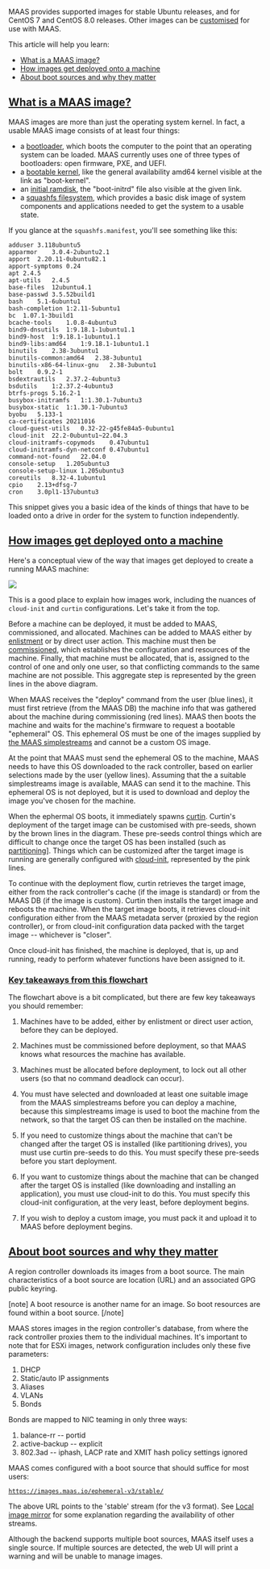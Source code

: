 <!-- "About images" -->
MAAS provides supported images for stable Ubuntu releases, and for CentOS 7 and CentOS 8.0 releases.  Other images can be [customised](/t/how-to-create-custom-images/5104) for use with MAAS.

This article will help you learn:

- [What is a MAAS image?](#heading--maas-image-anatomy)
- [How images get deployed onto a machine](#heading--how-images-deploy)
- [About boot sources and why they matter](#heading--boot-sources)

<a href="#heading--what-is-a-maas-image"><h2 id="heading--what-is-a-maas-image">What is a MAAS image?</h2></a>

MAAS images are more than just the operating system kernel.  In fact, a usable MAAS image consists of at least four things:

- a [bootloader](https://images.maas.io/ephemeral-v3/stable/bootloaders/), which boots the computer to the point that an operating system can be loaded.  MAAS currently uses one of three types of bootloaders: open firmware, PXE, and UEFI.
- a [bootable kernel](https://images.maas.io/ephemeral-v3/stable/jammy/amd64/20220718/ga-22.04/generic/), like the general availability amd64 kernel visible at the link as "boot-kernel".
- an [initial ramdisk](https://images.maas.io/ephemeral-v3/stable/jammy/amd64/20220718/ga-22.04/generic/), the "boot-initrd" file also visible at the given link.
- a [squashfs filesystem](https://images.maas.io/ephemeral-v3/stable/jammy/amd64/20220718), which provides a basic disk image of system components and applications needed to get the system to a usable state.

If you glance at the `squashfs.manifest`, you'll see something like this:

```nohighlight
adduser	3.118ubuntu5
apparmor	3.0.4-2ubuntu2.1
apport	2.20.11-0ubuntu82.1
apport-symptoms	0.24
apt	2.4.5
apt-utils	2.4.5
base-files	12ubuntu4.1
base-passwd	3.5.52build1
bash	5.1-6ubuntu1
bash-completion	1:2.11-5ubuntu1
bc	1.07.1-3build1
bcache-tools	1.0.8-4ubuntu3
bind9-dnsutils	1:9.18.1-1ubuntu1.1
bind9-host	1:9.18.1-1ubuntu1.1
bind9-libs:amd64	1:9.18.1-1ubuntu1.1
binutils	2.38-3ubuntu1
binutils-common:amd64	2.38-3ubuntu1
binutils-x86-64-linux-gnu	2.38-3ubuntu1
bolt	0.9.2-1
bsdextrautils	2.37.2-4ubuntu3
bsdutils	1:2.37.2-4ubuntu3
btrfs-progs	5.16.2-1
busybox-initramfs	1:1.30.1-7ubuntu3
busybox-static	1:1.30.1-7ubuntu3
byobu	5.133-1
ca-certificates	20211016
cloud-guest-utils	0.32-22-g45fe84a5-0ubuntu1
cloud-init	22.2-0ubuntu1~22.04.3
cloud-initramfs-copymods	0.47ubuntu1
cloud-initramfs-dyn-netconf	0.47ubuntu1
command-not-found	22.04.0
console-setup	1.205ubuntu3
console-setup-linux	1.205ubuntu3
coreutils	8.32-4.1ubuntu1
cpio	2.13+dfsg-7
cron	3.0pl1-137ubuntu3
```

This snippet gives you a basic idea of the kinds of things that have to be loaded onto a drive in order for the system to function independently.

<a href="#heading--how-images-deploy"><h2 id="heading--how-images-deploy">How images get deployed onto a machine</h2></a>

Here's a conceptual view of the way that images get deployed to create a running MAAS machine:

<a href="https://discourse.maas.io/uploads/default/original/2X/4/4bcb44d49eae1238d6cbd3724f2ec7cab6b8acab.jpeg" target = "_blank"><img src="https://discourse.maas.io/uploads/default/original/2X/4/4bcb44d49eae1238d6cbd3724f2ec7cab6b8acab.jpeg"></a>

This is a good place to explain how images work, including the nuances of `cloud-init` and `curtin` configurations.  Let's take it from the top.

Before a machine can be deployed, it must be added to MAAS, commissioned, and allocated.  Machines can be added to MAAS either by [enlistment](/t/about-machines/5080#heading--about-enlistment) or by direct user action.  This machine must then be [commissioned](/t/about-machines/5080#heading--about-commissioning-machines), which establishes the configuration and resources of the machine.  Finally, that machine must be allocated, that is, assigned to the control of one and only one user, so that conflicting commands to the same machine are not possible.  This aggregate step is represented by the green lines in the above diagram.

When MAAS receives the "deploy" command from the user (blue lines), it must first retrieve (from the MAAS DB) the machine info that was gathered about the machine during commissioning (red lines).  MAAS then boots the machine and waits for the machine's firmware to request a bootable "ephemeral" OS.  This ephemeral OS must be one of the images supplied by [the MAAS simplestreams](https://images.maas.io) and cannot be a custom OS image.

At the point that MAAS must send the ephemeral OS to the machine, MAAS needs to have this OS downloaded to the rack controller, based on earlier selections made by the user (yellow lines).  Assuming that the a suitable simplestreams image is available, MAAS can send it to the machine.  This ephemeral OS is not deployed, but it is used to download and deploy the image you've chosen for the machine.

When the ephermal OS boots, it immediately spawns [curtin](https://curtin.readthedocs.io/en/latest/topics/overview.html).  Curtin's deployment of the target image can be customised with pre-seeds, shown by the brown lines in the diagram.  These pre-seeds control things which are difficult to change once the target OS has been installed (such as [partitioning](http://caribou.kamikamamak.com/2015/06/26/custom-partitioning-with-maas-and-curtin-2/)].  Things which can be customized after the target image is running are generally configured with [cloud-init](https://cloudinit.readthedocs.io/en/latest/), represented by the pink lines.

To continue with the deployment flow, curtin retrieves the target image, either from the rack controller's cache (if the image is standard) or from the MAAS DB (if the image is custom).  Curtin then installs the target image and reboots the machine.  When the target image boots, it retrieves cloud-init configuration either from the MAAS metadata server (proxied by the region controller), or from cloud-init configuration data packed with the target image -- whichever is "closer".

Once cloud-init has finished, the machine is deployed, that is, up and running, ready to perform whatever functions have been assigned to it.

<a href="#heading--key-takeaways"><h3 id="heading--key-takeaways">Key takeaways from this flowchart</h3></a>

The flowchart above is a bit complicated, but there are few key takeaways you should remember:

1. Machines have to be added, either by enlistment or direct user action, before they can be deployed.

2. Machines must be commissioned before deployment, so that MAAS knows what resources the machine has available.

3. Machines must be allocated before deployment, to lock out all other users (so that no command deadlock can occur).

4. You must have selected and downloaded at least one suitable image from the MAAS simplestreams before you can deploy a machine, because this simplestreams image is used to boot the machine from the network, so that the target OS can then be installed on the machine.

5. If you need to customize things about the machine that can't be changed after the target OS is installed (like partitioning drives), you must use curtin pre-seeds to do this.  You must specify these pre-seeds before you start deployment.

6. If you want to customize things about the machine that can be changed after the target OS is installed (like downloading and installing an application),  you must use cloud-init to do this.  You must specify this cloud-init configuration, at the very least, before deployment begins.

7. If you wish to deploy a custom image, you must pack it and upload it to MAAS before deployment begins.

<a href="#heading--boot-sources"><h2 id="heading--boot-sources">About boot sources and why they matter</h2></a>

A region controller downloads its images from a boot source. The main characteristics of a boot source are location (URL) and an associated GPG public keyring.

[note]
A boot resource is another name for an image. So boot resources are found within a boot source.
[/note]

MAAS stores images in the region controller's database, from where the rack controller proxies them to the individual machines.  It's important to note that for ESXi images, network configuration includes only these five parameters:

1.   DHCP
2.   Static/auto IP assignments
3.   Aliases
4.   VLANs
5.   Bonds

Bonds are mapped to NIC teaming in only three ways:

1.   balance-rr -- portid
2.   active-backup -- explicit
3.   802.3ad -- iphash, LACP rate and XMIT hash policy settings ignored

MAAS comes configured with a boot source that should suffice for most users:

[`https://images.maas.io/ephemeral-v3/stable/`](https://images.maas.io/ephemeral-v3/stable/)

The above URL points to the 'stable' stream (for the v3 format). See [Local image mirror](/t/how-to-mirror-images-locally/5927) for some explanation regarding the availability of other streams.

Although the backend supports multiple boot sources, MAAS itself uses a single source. If multiple sources are detected, the web UI will print a warning and will be unable to manage images.
